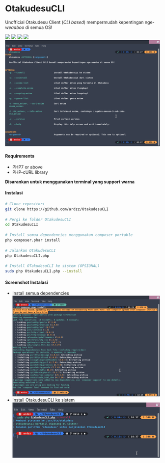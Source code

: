 # OtakudesuCLI
Unofficial Otakudesu Client (_CLI based_) mempermudah kepentingan nge-_weaaboo_ di semua OS!

![](https://img.shields.io/github/stars/ardzz/OtakudesuCLI.svg?style=flat-square)
![](https://img.shields.io/github/forks/ardzz/OtakudesuCLI.svg?style=flat-square)
![](https://img.shields.io/github/issues/ardzz/OtakudesuCLI.svg?style=flat-square)
![](https://img.shields.io/badge/PHP-7.4.*-yellow?style=flat-square)
![Screenshot](screenshots/Screenshot_2020-10-23_14-27-17.png)

#### Requirements
- PHP7 or above
- PHP-cURL library

**Disarankan untuk menggunakan terminal yang support warna**

#### Instalasi
```bash
# Clone repositori
git clone https://github.com/ardzz/OtakudesuCLI

# Pergi ke folder OtakudesuCLI
cd OtakudesuCLI

# Install semua dependencies menggunakan composer portable
php composer.phar install

# Jalankan OtakudesuCLI
php OtakudesuCLI.php

# Install OTakudesuCLI ke sistem (OPSIONAL)
sudo php OtakudesuCLI.php --install
```
#### Screenshot Instalasi
* Install semua dependencies
![Screenshot](screenshots/Screenshot_2020-10-23_22-30-48.png)
* Install OtakudesuCLI ke sistem
![Screenshot](screenshots/Screenshot_2020-10-23_22-37-32.png)
